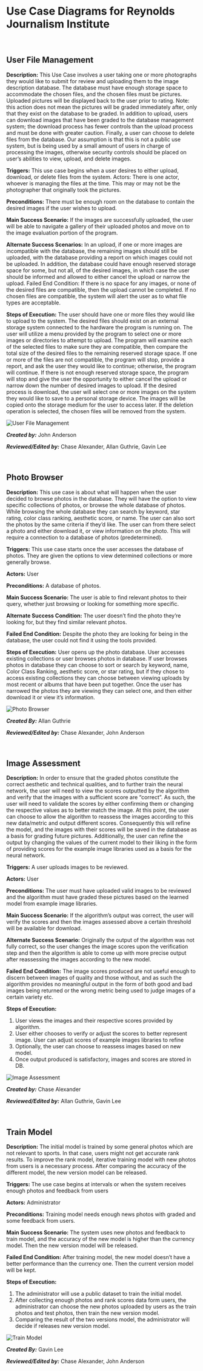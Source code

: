 # Use Case Diagrams for Reynolds Journalism Institute 

<br />


## User File Management 

**Description:** This Use Case involves a user taking one or more photographs they would like to submit for review and uploading them to the image description database. The database must have enough storage space to accommodate the chosen files, and the chosen files must be pictures. Uploaded pictures will be displayed back to the user prior to rating. Note: this action does not mean the pictures will be graded immediately after, only that they exist on the database to be graded. In addition to upload, users can download images that have been graded to the database management system; the download process has fewer controls than the upload process and must be done with greater caution. Finally, a user can choose to delete files from the database. Our assumption is that this is not a public use system, but is being used by a small amount of users in charge of processing the images, otherwise security controls should be placed on user’s abilities to view, upload, and delete images.

**Triggers:** This use case begins when a user desires to either upload, download, or delete files from the system.
Actors: There is one actor, whoever is managing the files at the time. This may or may not be the photographer that originally took the pictures.

**Preconditions:** There must be enough room on the database to contain the desired images if the user wishes to upload.

**Main Success Scenario:** If the images are successfully uploaded, the user will be able to navigate a gallery of their uploaded photos and move on to the image evaluation portion of the program. 

**Alternate Success Scenarios:** In an upload, if one or more images are incompatible with the database, the remaining images should still be uploaded, with the database providing a report on which images could not be uploaded. In addition, the database could have enough reserved storage space for some, but not all, of the desired images, in which case the user should be informed and allowed to either cancel the upload or narrow the upload.
Failed End Condition: If there is no space for any images, or none of the desired files are compatible, then the upload cannot be completed. If no chosen files are compatible, the system will alert the user as to what file types are acceptable.

**Steps of Execution:** The user should have one or more files they would like to upload to the system. The desired files should exist on an external storage system connected to the hardware the program is running on. The user will utilize a menu provided by the program to select one or more images or directories to attempt to upload. The program will examine each of the selected files to make sure they are compatible, then compare the total size of the desired files to the remaining reserved storage space. If one or more of the files are not compatible, the program will stop, provide a report, and ask the user they would like to continue; otherwise, the program will continue. If there is not enough reserved storage space, the program will stop and give the user the opportunity to either cancel the upload or narrow down the number of desired images to upload. If the desired process is download, the user will select one or more images on the system they would like to save to a personal storage device. The images will be copied onto the storage medium for the user to access later. If the deletion operation is selected, the chosen files will be removed from the system.

![User File Management](UseCaseDiagrams/ufm.png)

***Created by:*** John Anderson

***Reviewed/Edited by:*** Chase Alexander, Allan Guthrie, Gavin Lee

<br />


## Photo Browser

**Description:** This use case is about what will happen when the user decided to browse photos in the database. They will have the option to view specific collections of photos, or browse the whole database of photos. While browsing the whole database they can search by keyword, star rating, color class ranking, aesthetic score, or name. The user can also sort the photos by the same criteria if they’d like. The user can from there select a photo and either download it, or view information on the photo. This will require a connection to a database of photos (predetermined).

**Triggers:** This use case starts once the user accesses the database of photos. They are given the options to view determined collections or more generally browse.

**Actors:** User

**Preconditions:** A database of photos.

**Main Success Scenario:** The user is able to find relevant photos to their query, whether just browsing or looking for something more specific.

**Alternate Success Condition:** The user doesn’t find the photo they’re looking for, but they find similar relevant photos.

**Failed End Condition:** Despite the photo they are looking for being in the database, the user could not find it using the tools provided.

**Steps of Execution:** User opens up the photo database. User accesses existing collections or user browses photos in database. If user browses photos in database they can choose to sort or search by keyword, name, Color Class Ranking, aesthetic score, or star rating, but if they chose to access existing collections they can choose between viewing uploads by most recent or albums that have been put together. Once the user has narrowed the photos they are viewing they can select one, and then either download it or view it’s information.

![Photo Browser](UseCaseDiagrams/pb.jpg)

***Created By:*** Allan Guthrie

***Reviewed/Edited by:*** Chase Alexander, John Anderson

<br  />

## Image Assessment

**Description:** In order to ensure that the graded photos constitute the correct aesthetic and technical qualities, and to further train the neural network, the user will need to view the scores outputted by the algorithm and verify that the images with a sufficient score are “correct”. As such, the user will need to validate the scores by either confirming them or changing the respective values as to better match the image. At this point, the user can choose to allow the algorithm to reassess the images according to this new data/metric and output different scores. Consequently this will refine the model, and the images with their scores will be saved in the database as a basis for grading future pictures. Additionally, the user can refine the output by changing the values of the current model to their liking in the form of providing scores for the example image libraries used as a basis for the neural network.

**Triggers:** A user uploads images to be reviewed.

**Actors:** User

**Preconditions:** The user must have uploaded valid images to be reviewed and the algorithm must have graded these pictures based on the learned model from example image libraries.

**Main Success Scenario:** If the algorithm’s output was correct, the user will verify the scores and then the images assessed above a certain threshold will be available for download.

**Alternate Success Scenario:** Originally the output of the algorithm was not fully correct, so the user changes the image scores upon the verification step and then the algorithm is able to come up with more precise output after reassessing the images according to the new model.

**Failed End Condition:** The image scores produced are not useful enough to discern between images of quality and those without, and as such the algorithm provides no meaningful output in the form of both good and bad images being returned or the wrong metric being used to judge images of a certain variety etc.

**Steps of Execution:**

1. User views the images and their respective scores provided by algorithm.
2. User either chooses to verify or adjust the scores to better represent image.
User can adjust scores of example images libraries to refine
3. Optionally, the user can choose to reassess images based on new model.
4. Once output produced is satisfactory, images and scores are stored in DB.

![Image Assessment](UseCaseDiagrams/ia.jpg)

***Created by:*** Chase Alexander

***Reviewed/Edited by:*** Allan Guthrie, Gavin Lee

<br  />

## Train Model


**Description:** The initial model is trained by some general photos which are not relevant to sports. In that case, users might not get accurate rank results. To improve the rank model, iterative training model with new photos from users is a necessary process. After comparing the accuracy of the different model, the new version model can be released.

**Triggers:** The use case begins at intervals or when the system receives enough photos and feedback from users

**Actors:** Administrator

**Preconditions:** Training model needs enough news photos with graded and some feedback from users.

**Main Success Scenario:** The system uses new photos and feedback to train model, and the accuracy of the new model is higher than the currency model. Then the new version model will be released.

**Failed End Condition:** After training model, the new model doesn’t have a better performance than the currency one. Then the current version model will be kept.

**Steps of Execution:**

1. The administrator will use a public dataset to train the initial model.
2. After collecting enough photos and rank scores data form users, the administrator can choose the new photos uploaded by users as the train photos and test photos, then train the new version model.
3. Comparing the result of the two versions model, the administrator will decide if releases new version model.

![Train Model](UseCaseDiagrams/tm.png)

***Created By:*** Gavin Lee

***Reviewed/Edited by:*** Chase Alexander, John Anderson
